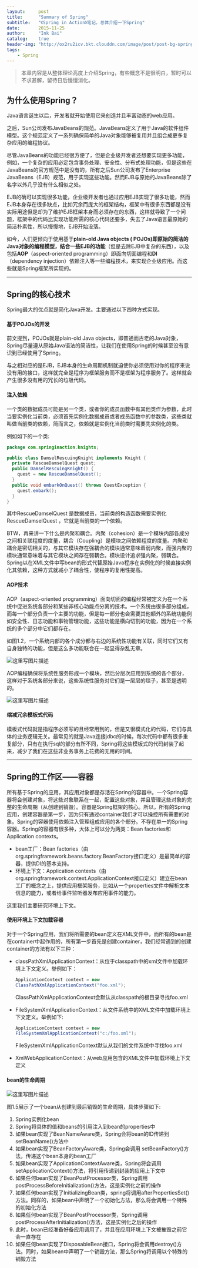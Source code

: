```yaml
---
layout:     post
title:      "Summary of Spring"
subtitle:   "《Spring in Action》笔记，总体介绍一下Spring"
date:       2015-11-25
author:     "Ink Bai"
catalog:    true
header-img: "http://ox2ru2icv.bkt.clouddn.com/image/post/post-bg-spring.jpg"
tags:
    - Spring
---
```


> 本章内容是从整体理论高度上介绍Spring，有些概念不是很明白，暂时可以不求甚解，留待日后慢慢消化。

## 为什么使用Spring？
Java语言诞生以后，开发者就开始使用它来创造并且丰富动态的web应用。

之后，Sun公司发布JavaBeans的规范。JavaBeans定义了用于Java的软件组件模型。这个规范定义了一系列确保简单的Java对象能够被复用并且组合成更多复杂应用的编程协议。

尽管JavaBeans的功能已经很方便了，但是企业级开发者还想要实现更多功能，例如，一个复杂的应用必定包含事务处理、安全性、分布式处理功能，但是这些在JavaBeans的官方规范中是没有的，所有之后Sun公司发布了Enterprise JavaBeans（EJB）规范，用于实现这些功能。然而EJB与原始的JavaBeans除了名字以外几乎没有什么相似之处。

EJB的确可以实现很多功能，企业级开发者也通过应用EJB实现了很多功能，然而EJB本身存在很多缺点，比如冗余而庞大的框架结构，框架中有很多东西都是没有实际用途但是却为了维护EJB框架本身而必须存在的东西，这样就导致了一个问题，框架中的代码比实现功能所需的核心代码还要多，失去了Java语言最原始的简洁朴素性，所以慢慢地，EJB开始没落。

如今，人们更倾向于使用基于**plain-old Java objects ( POJOs)**即原始的简洁的Java对象的编程模型，结合一些**EJB的功能**（但是去除EJB中复杂的东西），以及包括**AOP**（aspect-oriented programming）即面向切面编程和**DI**（dependency injection）依赖注入等一些编程技术，来实现企业级应用。而这些就是Spring框架所实现的。

---

## Spring的核心技术
Spring最大的优点就是简化Java开发。主要通过以下四种方式实现。
#### 基于POJOs的开发
前文提到，POJOs就是plain-old Java objects，即普通而古老的Java对象，Spring尽量遵从原始Java语法的简洁性，让我们在使用Spring的时候甚至没有意识到已经使用了Spring。

与之相对应的是EJB，EJB本身的生命周期机制就迫使你必须使用对你的程序来说没有用的接口，这样就完全是程序为框架服务而不是框架为程序服务了。这样就会产生很多没有用的冗长的垃圾代码。
#### 注入依赖
一个类的数据成员可能是另一个类，或者你的成员函数中有其他类作为参数，此时当要实例化当前类，必须首先实例化数据成员或者成员函数中的参数类，这些类就叫做当前类的依赖，简而言之，依赖就是实例化当前类时需要先实例化的类。

例如如下的一个类:


```java
package com.springinaction.knights;

public class DamselRescuingKnight implements Knight {
  private RescueDamselQuest quest;
  public DamselRescuingKnight() {
    quest = new RescueDamselQuest();
  }
  public void embarkOnQuest() throws QuestException {
    quest.embark();
  }
}
```

其中RescueDamselQuest 是数据成员，当前类的构造函数需要实例化RescueDamselQuest ，它就是当前类的一个依赖。

BTW，再来讲一下什么是内聚和耦合。内聚（cohesion）是一个模块内部各成分之间相关联程度的度量，耦合（Coupling）是模块之间依赖程度的度量。内聚和耦合是密切相关的，与其它模块存在强耦合的模块通常意味着弱内聚，而强内聚的模块通常意味着与其它模块之间存在弱耦合。模块设计追求强内聚，弱耦合。Spring以在XML文件中写bean的形式代替原始Java程序在实例化的时候直接实例化其依赖，这种方式就减小了耦合性，使程序的复用性提高。

#### AOP技术
AOP（aspect-oriented programming）面向切面的编程经常被定义为在一个系统中促进系统各部分和某些非核心功能点分离的技术。一个系统由很多部分组成，而每一个部分负责一个主要的功能，但是每一部分也会需要其他额外的系统功能例如安全性、日志功能和事物管理功能，这些功能是横向切割的功能，因为在一个系统的多个部分中它们都存在。

如图1.2，一个系统内部的各个成分都与右边的系统性功能有关联，同时它们又有自身独特的功能，但是这么多功能联合在一起显得杂乱无章。

![这里写图片描述](http://ox2ru2icv.bkt.clouddn.com/image/content/20151128174039995.png)

AOP编程确保将系统性服务形成一个模块，然后分层次应用到系统的各个部分，这样对于系统各部分来说，这些系统性服务对它们是一层层的毯子，甚至是透明的。

![这里写图片描述](http://ox2ru2icv.bkt.clouddn.com/image/content/20151128174139412.png)

#### 缩减冗余模板式代码
模板式代码就是指程序必须写的且经常用到的，但是又很模式化的代码，它们与具体的业务逻辑无关。最常见的就是Java连接jdbc的时候，每次代码中都有很多重复部分，只有在执行sql的部分有所不同，Spring将这些模板式的代码封装了起来，减少了我们在这些非业务事务上花费的无用的时间。

---

## Spring的工作区——容器
所有基于Spring的应用，其应用对象都是存活在Spring的容器中。一个Spring容器将会创建对象，将这些对象联系在一起，配置这些对象，并且管理这些对象的完整的生命周期（从创建到销毁）。容器是Spring框架的核心。所以，所有的Spring应用，创建容器是第一步，因为只有通过container我们才可以操控所有需要的对象。Spring的容器使用依赖注入管理组成应用的各个部分。不存在单一的Spring容器。Spring的容器有很多种，大体上可以分为两类：Bean factories和Application contexts。

- bean工厂：Bean factories（由org.springframework.beans.factory.BeanFactory接口定义）是最简单的容器，提供DI的基本支持。
- 环境上下文：Application contexts（由org.springframework.context.ApplicationContext接口定义）建立在bean工厂的概念之上，提供应用框架服务，比如从一个properties文件中解析文本信息的能力，或者给事件监听器发布应用事件的能力。

这里我们主要研究环境上下文。

#### 使用环境上下文加载容器
对于一个Spring应用，我们将所需要的bean定义在XML文件中，而所有的bean是在container中起作用的，所有第一步首先是创建container，我们经常遇到的创建container的方法有以下三种：

- classPathXmlApplicationContext：从位于classpath中的xml文件中加载环境上下文定义。举例如下：

  ```java
  ApplicationContext context = new
  ClassPathXmlApplicationContext("foo.xml");
  ```

  ClassPathXmlApplicationContext会默认从classpath的根目录寻找foo.xml

- FileSystemXmlApplicationContext：从文件系统中的XML文件中加载环境上下文定义。举例如下:

  ```java
  ApplicationContext context = new
  FileSystemXmlApplicationContext("c:/foo.xml");
  ```

  FileSystemXmlApplicationContext默认从我们的文件系统中寻找foo.xml

- XmlWebApplicationContext：从web应用包含的XML文件中加载环境上下文定义

#### bean的生命周期

![这里写图片描述](http://ox2ru2icv.bkt.clouddn.com/image/content/20160104213743962.png)

图1.5展示了一个bean从创建到最后销毁的生命周期，具体步骤如下:

1. Spring实例化bean
2. Spring将具体的值和beans的引用注入到bean的properties中
3. 如果bean实现了BeanNameAware类，Spring会将bean的ID传递到setBeanName()方法中
4. 如果bean实现了BeanFactoryAware类，Spring会调用 setBeanFactory()方法，传递这个bean本身的bean工厂
5. 如果bean实现了ApplicationContextAware类，Spring将会调用setApplicationContext()方法，将引用传递到封装的应用上下文中
6. 如果任何bean实现了BeanPostProcessor类，Spring调用postProcessBeforeInitialization()方法，这是实例化之前的操作
7. 如果任何bean实现了InitializingBean类，spring将调用afterPropertiesSet()方法。同样的，如果bean中声明了一个初始化方法，那么将会调用一个特殊的初始化方法
8. 如果任何bean实现了BeanPostProcessor类，Spring调用postProcessAfterInitialization()方法，这是实例化之后的操作
9. 此时，bean已经准备好备应用调用了，并且在应用环境上下文被摧毁之前它会一直存在
10. 如果任何bean实现了DisposableBean接口，Spring将会调用destroy()方法。同时，如果bean中声明了一个销毁方法，那么Spring将调用以个特殊的销毁方法

